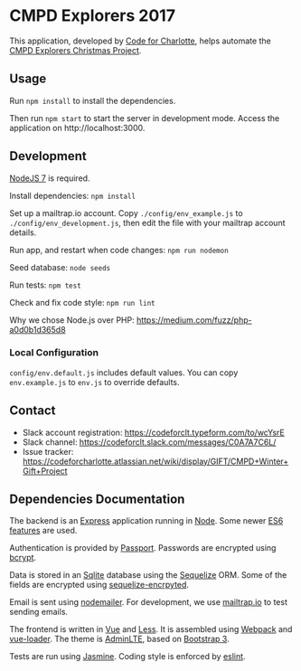# CMPD Explorers 2017

This application, developed by [Code for Charlotte], helps automate
the [CMPD Explorers Christmas Project].

## Usage

Run `npm install` to install the dependencies.

Then run `npm start` to start the server in development mode. Access
the application on http://localhost:3000.

## Development

[NodeJS 7] is required.

Install dependencies: `npm install`

Set up a mailtrap.io account. Copy `./config/env_example.js` to `./config/env_development.js`, then edit the file with your
mailtrap account details.

Run app, and restart when code changes: `npm run nodemon`

Seed database: `node seeds`

Run tests: `npm test`

Check and fix code style: `npm run lint`

Why we chose Node.js over PHP: https://medium.com/fuzz/php-a0d0b1d365d8

### Local Configuration

`config/env.default.js` includes default values. You can copy
`env.example.js` to `env.js` to override defaults.

## Contact

* Slack account registration: https://codeforclt.typeform.com/to/wcYsrE
* Slack channel: https://codeforclt.slack.com/messages/C0A7A7C6L/
* Issue tracker: https://codeforcharlotte.atlassian.net/wiki/display/GIFT/CMPD+Winter+Gift+Project

## Dependencies Documentation

The backend is an [Express] application running in [Node]. Some newer
[ES6 features] are used.

Authentication is provided by [Passport]. Passwords are encrypted using [bcrypt].

Data is stored in an [Sqlite] database using the [Sequelize] ORM. Some of
the fields are encrypted using [sequelize-encrpyted].

Email is sent using [nodemailer]. For development, we use
[mailtrap.io] to test sending emails.

The frontend is written in [Vue] and [Less]. It is assembled using
[Webpack] and [vue-loader]. The theme is [AdminLTE], based on
[Bootstrap 3].

Tests are run using [Jasmine]. Coding style is enforced by [eslint].

[Code for Charlotte]: http://www.codeforcharlotte.org/
[CMPD Explorers Christmas Project]: http://charlottenc.gov/CMPD/Organization/Pages/SupportSvcs/Explorer_XmasProject.aspx
[Node]: https://nodejs.org/dist/latest-v6.x/docs/api/
[Express]: https://expressjs.com/en/4x/api.html
[ES6 features]: https://github.com/lukehoban/es6features
[Passport]: http://passportjs.org/docs
[bcrypt]: https://en.wikipedia.org/wiki/Bcrypt
[Sqlite]: https://sqlite.org/docs.html
[Sequelize]: http://docs.sequelizejs.com/en/v3/
[sequelize-encrpyted]: https://github.com/defunctzombie/sequelize-encrypted
[mailtrap.io]: https://mailtrap.io
[nodemailer]: https://nodemailer.com/
[Vue]: https://vuejs.org/v2/api/
[Less]: http://lesscss.org/features/
[Webpack]: https://webpack.js.org/
[vue-loader]: https://vue-loader.vuejs.org/en/
[AdminLTE]: https://almsaeedstudio.com/themes/AdminLTE/documentation/index.html
[Bootstrap 3]: http://getbootstrap.com/getting-started/
[Jasmine]: https://jasmine.github.io/1.3/introduction
[eslint]: http://eslint.org/docs/user-guide/getting-started
[NodeJS 7]: https://nodejs.org/en/download/current/
